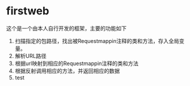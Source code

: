 # firstweb
这个是一个由本人自行开发的框架，主要的功能如下
1. 扫描指定的包路径，找出被Requestmappin注释的类和方法，存入全局变量。
2. 解析URL路径
3. 根据url映射到相应的Requestmappin注释的类和方法
4. 根据反射调用相应的方法，并返回相应的数据
5. test
